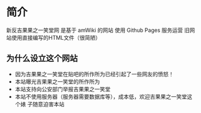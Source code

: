 # 简介

新反吉果果之一笑堂网 是基于 amWiki 的网站 使用 Github Pages 服务运营
旧网站使用直接编写的HTML文件（很简陋）

## 为什么设立这个网站
- 因为吉果果之一笑堂在贴吧的所作所为已经引起了一些网友的愤怒！
- 本站曝光吉果果之一笑堂的所作所为
- 本站支持向公安部门举报吉果果之一笑堂
- 本站不使用服务器（服务器需要数据库等），成本低，欢迎吉果果之一笑堂这个婊 子随意迫害本站
